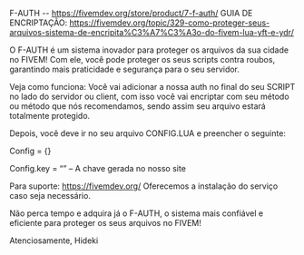 F-AUTH -- https://fivemdev.org/store/product/7-f-auth/
GUIA DE ENCRIPTAÇÃO: https://fivemdev.org/topic/329-como-proteger-seus-arquivos-sistema-de-encripita%C3%A7%C3%A3o-do-fivem-lua-yft-e-ydr/

O F-AUTH é um sistema inovador para proteger os arquivos da sua cidade no FIVEM! Com ele, você pode proteger os seus scripts contra roubos, garantindo mais praticidade e segurança para o seu servidor.

Veja como funciona:
Você vai adicionar a nossa auth no final do seu SCRIPT no lado do servidor ou client, com isso você vai encriptar com seu método ou método que nós recomendamos, sendo assim seu arquivo estará totalmente protegido.

Depois, você deve ir no seu arquivo CONFIG.LUA e preencher o seguinte:

Config = {}

Config.key = “” – A chave gerada no nosso site

Para suporte: https://fivemdev.org/ Oferecemos a instalação do serviço caso seja necessário.

Não perca tempo e adquira já o F-AUTH, o sistema mais confiável e eficiente para proteger os seus arquivos no FIVEM!

Atenciosamente, Hideki
